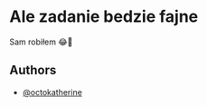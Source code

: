 # Ale zadanie bedzie fajne

Sam robiłem 😂🤑

## Authors

- [@octokatherine](https://www.github.com/meqiu12344)
